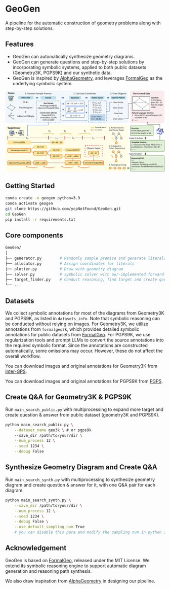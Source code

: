 # GeoGen

A pipeline for the automatic construction of geometry problems along with step-by-step solutions.

<!-- This repo is the implementation of our paper:  -->

## Features

- GeoGen can automatically synthesize geometry diagrams.
- GeoGen can generate questions and step-by-step solutions by incorporating symbolic systems, applied to both public datasets (Geometry3K, PGPS9K) and our synthetic data.
- GeoGen is inspired by [AlphaGeometry](https://github.com/google-deepmind/alphageometry), and leverages [FormalGeo](https://github.com/FormalGeo/FormalGeo) as the underlying symbolic system.

![Framework of our GeoGen pipeline.](GeoGen.jpg)

## Getting Started

```bash
conda create -n geogen python=3.9
conda activate geogen
git clone https://github.com/ycpNotFound/GeoGen.git
cd GeoGen
pip install -r requirements.txt
```

## Core components
```bash
GeoGen/
│
├── generator.py        # Randomly sample premise and generate literals
├── allocator.py        # Assign coordinates for literals
├── plotter.py          # Draw with geometry diagram
├── solver.py           # symbolic solver with our-implemented forward-search
├── target_finder.py    # Conduct reasoning, find target and create question & answer
└── ...
```

## Datasets

We collect symbolic annotations for most of the diagrams from Geometry3K and PGPS9K, as listed in `datasets_info`. Note that symbolic reasoning can be conducted without relying on images. For Geometry3K, we utilize annotations from `formalgeo7k`, which provides detailed symbolic annotations for public datasets from [FormalGeo](https://github.com/FormalGeo/FormalGeo). For PGPS9K, we use regularization tools and prompt LLMs to convert the source annotations into the required symbolic format. Since the annotations are constructed automatically, some omissions may occur. However, these do not affect the overall workflow.

You can download images and original annotations for Geometry3K from [Inter-GPS](https://github.com/lupantech/InterGPS).

You can download images and original annotations for PGPS9K from [PGPS](https://github.com/mingliangzhang2018/PGPS).

## Create Q&A for Geometry3K & PGPS9K

Run `main_search_public.py` with multiprocessing to expand more target and create question & answer from public dataset (geometry3K and PGPS9K). 

```bash
python main_search_public.py \
    --dataset_name geo3k \ # or pgps9k 
    --save_dir /path/to/your/dir \
    --num_process 12 \
    --seed 1234 \
    --debug False
```

## Synthesize Geometry Diagram and Create Q&A

Run `main_search_synth.py` with multiprocessing to synthesize geometry diagram and create question & answer for it, with one Q&A pair for each diagram.

```bash
python main_search_synth.py \
    --save_dir /path/to/your/dir \
    --num_process 12 \
    --seed 1234 \
    --debug False \
    --use_default_sampling_num True
    # you can disable this para and modify the sampling num in python sript.
```

## Acknowledgement

GeoGen is based on [FormalGeo](https://github.com/FormalGeo/FormalGeo), released under the MIT License. We extend its symbolic reasoning engine to support automatic diagram generation and reasoning path synthesis.

We also draw inspiration from [AlphaGeometry](https://github.com/google-deepmind/alphageometry) in designing our pipeline.
